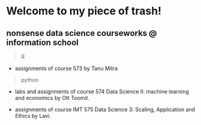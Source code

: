 # Welcome to my piece of trash!
## nonsense data science courseworks @ information school
> R  
  
* assignments of course 573 by Tanu Mitra  

> python  

* labs and assignments of course 574 Data Science Ⅱ: machine learning and economics by Ott Toomit.  
  
* assignments of course IMT 575 Data Science 3: Scaling, Application and Ethics by Lavi.  
  
